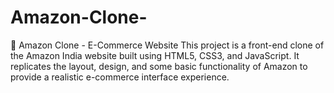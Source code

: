 # Amazon-Clone-

🛒 Amazon Clone - E-Commerce Website This project is a front-end clone of the Amazon India website built using HTML5, CSS3, and JavaScript. It replicates the layout, design, and some basic functionality of Amazon to provide a realistic e-commerce interface experience.
